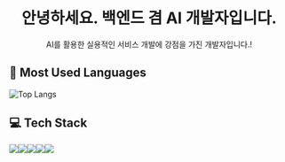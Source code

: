<h1 align="center">안녕하세요. 백엔드 겸 AI 개발자입니다.</h1>
<p align="center">AI를 활용한 실용적인 서비스 개발에 강점을 가진 개발자입니다.!</p>



## 🔧 Most Used Languages  
![Top Langs](https://github-readme-stats.vercel.app/api/top-langs/?username=hammer8130&layout=compact&theme=tokyonight)

## 💻 Tech Stack  
<img src="https://img.shields.io/badge/Java-007396?style=flat-square&logo=java&logoColor=white"/><img src="https://img.shields.io/badge/SpringBoot-6DB33F?style=flat-square&logo=springboot&logoColor=white"/><img src="https://img.shields.io/badge/FastAPI-009688?style=flat-square&logo=fastapi&logoColor=white"/><img src="https://img.shields.io/badge/Python-3776AB?style=flat-square&logo=python&logoColor=white"/><img src="https://img.shields.io/badge/MySQL-4479A1?style=flat-square&logo=mysql&logoColor=white"/>


